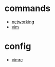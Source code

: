 # commands

 - [networking](networking/README.md)
 - [vim](vim/README.md)

# config

 - [vimrc](vim/.vimrc)
